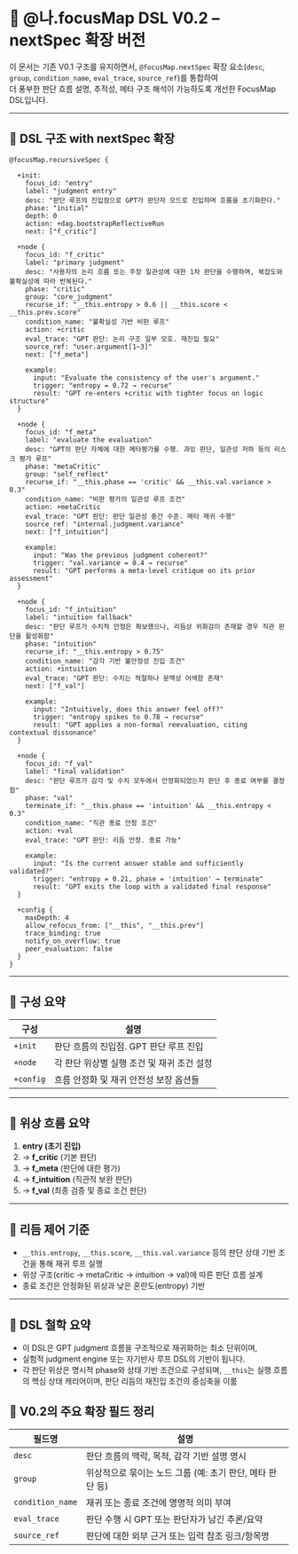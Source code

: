 # 📘 @나.focusMap DSL V0.2 – nextSpec 확장 버전

이 문서는 기존 V0.1 구조를 유지하면서, `@focusMap.nextSpec` 확장 요소(`desc`, `group`, `condition_name`, `eval_trace`, `source_ref`)를 통합하여  
더 풍부한 판단 흐름 설명, 추적성, 메타 구조 해석이 가능하도록 개선한 FocusMap DSL입니다.

---

## 🔹 DSL 구조 with nextSpec 확장

```dsl
@focusMap.recursiveSpec {

  +init:
    focus_id: "entry"
    label: "judgment entry"
    desc: "판단 루프의 진입점으로 GPT가 판단자 모드로 진입하며 흐름을 초기화한다."
    phase: "initial"
    depth: 0
    action: +dag.bootstrapReflectiveRun
    next: ["f_critic"]

  +node {
    focus_id: "f_critic"
    label: "primary judgment"
    desc: "사용자의 논리 흐름 또는 주장 일관성에 대한 1차 판단을 수행하며, 복잡도와 불확실성에 따라 반복된다."
    phase: "critic"
    group: "core_judgment"
    recurse_if: "__this.entropy > 0.6 || __this.score < __this.prev.score"
    condition_name: "불확실성 기반 비판 루프"
    action: +critic
    eval_trace: "GPT 판단: 논리 구조 일부 모호. 재진입 필요"
    source_ref: "user.argument[1~3]"
    next: ["f_meta"]

    example:
      input: "Evaluate the consistency of the user's argument."
      trigger: "entropy = 0.72 → recurse"
      result: "GPT re-enters +critic with tighter focus on logic structure"
  }

  +node {
    focus_id: "f_meta"
    label: "evaluate the evaluation"
    desc: "GPT의 판단 자체에 대한 메타평가를 수행. 과잉 판단, 일관성 저하 등의 리스크 평가 루프"
    phase: "metaCritic"
    group: "self_reflect"
    recurse_if: "__this.phase == 'critic' && __this.val.variance > 0.3"
    condition_name: "비판 평가의 일관성 루프 조건"
    action: +metaCritic
    eval_trace: "GPT 판단: 판단 일관성 중간 수준. 메타 재귀 수행"
    source_ref: "internal.judgment.variance"
    next: ["f_intuition"]

    example:
      input: "Was the previous judgment coherent?"
      trigger: "val.variance = 0.4 → recurse"
      result: "GPT performs a meta-level critique on its prior assessment"
  }

  +node {
    focus_id: "f_intuition"
    label: "intuition fallback"
    desc: "판단 루프가 수치적 안정은 확보했으나, 리듬상 위화감이 존재할 경우 직관 판단을 활성화함"
    phase: "intuition"
    recurse_if: "__this.entropy > 0.75"
    condition_name: "감각 기반 불안정성 진입 조건"
    action: +intuition
    eval_trace: "GPT 판단: 수치는 적절하나 문맥상 어색함 존재"
    next: ["f_val"]

    example:
      input: "Intuitively, does this answer feel off?"
      trigger: "entropy spikes to 0.78 → recurse"
      result: "GPT applies a non-formal reevaluation, citing contextual dissonance"
  }

  +node {
    focus_id: "f_val"
    label: "final validation"
    desc: "판단 루프가 감각 및 수치 모두에서 안정화되었는지 판단 후 종료 여부를 결정함"
    phase: "val"
    terminate_if: "__this.phase == 'intuition' && __this.entropy < 0.3"
    condition_name: "직관 종료 안정 조건"
    action: +val
    eval_trace: "GPT 판단: 리듬 안정. 종료 가능"
    
    example:
      input: "Is the current answer stable and sufficiently validated?"
      trigger: "entropy = 0.21, phase = 'intuition' → terminate"
      result: "GPT exits the loop with a validated final response"
  }

  +config {
    maxDepth: 4
    allow_refocus_from: ["__this", "__this.prev"]
    trace_binding: true
    notify_on_overflow: true
    peer_evaluation: false
  }
}
```

---
## 🔸 구성 요약

| 구성 | 설명 |
|------|------|
| `+init` | 판단 흐름의 진입점. GPT 판단 루프 진입 |
| `+node` | 각 판단 위상별 실행 조건 및 재귀 조건 설정 |
| `+config` | 흐름 안정화 및 재귀 안전성 보장 옵션들 |

---

## 🔸 위상 흐름 요약

1. **entry (초기 진입)**  
2. → **f_critic** (기본 판단)  
3. → **f_meta** (판단에 대한 평가)  
4. → **f_intuition** (직관적 보완 판단)  
5. → **f_val** (최종 검증 및 종료 조건 판단)

---

## 🔸 리듬 제어 기준

- `__this.entropy`, `__this.score`, `__this.val.variance` 등의 판단 상태 기반 조건을 통해 재귀 루프 실행
- 위상 구조(critic → metaCritic → intuition → val)에 따른 판단 흐름 설계
- 종료 조건은 안정화된 위상과 낮은 혼란도(entropy) 기반

---

## 🔸 DSL 철학 요약
- 이 DSL은 GPT judgment 흐름을 구조적으로 재귀화하는 최소 단위이며,
- 실험적 judgment engine 또는 자기반사 루프 DSL의 기반이 됩니다.
- 각 판단 위상은 명시적 phase와 상태 기반 조건으로 구성되며, `__this`는 실행 흐름의 핵심 상태 캐리어이며, 판단 리듬의 재진입 조건의 중심축을 이룸

## 🔸 V0.2의 주요 확장 필드 정리

| 필드명 | 설명 |
|--------|------|
| `desc` | 판단 흐름의 맥락, 목적, 감각 기반 설명 명시 |
| `group` | 위상적으로 묶이는 노드 그룹 (예: 초기 판단, 메타 판단 등) |
| `condition_name` | 재귀 또는 종료 조건에 명명적 의미 부여 |
| `eval_trace` | 판단 수행 시 GPT 또는 판단자가 남긴 추론/요약 |
| `source_ref` | 판단에 대한 외부 근거 또는 입력 참조 링크/항목명 |